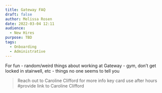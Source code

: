 ```yaml
---
title: Gateway FAQ
draft: false
author: Melissa Rosen
date: 2022-03-04 12:11
audience:
  - New Hires
purpose: TBD
tags:
  - Onboarding
  - Administrative
---
```


For fun - random/weird things about working at Gateway - gym, don’t get locked in stairwell, etc - things no one seems to tell you
>Reach out to Caroline Clifford for more info
>key card use after hours
#provide link to Caroline Clifford
